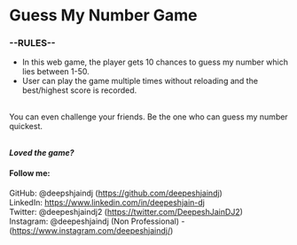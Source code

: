# Guess My Number Game

### --RULES--
- In this web game, the player gets 10 chances to guess my number which lies between 1-50. 
- User can play the game multiple times without reloading and the best/highest score is recorded. 
<br>
You can even challenge your friends. Be the one who can guess my number quickest.
<br>
<br>

***Loved the game?***

#### Follow me:
GitHub: @deepshjaindj (https://github.com/deepeshjaindj) <br>
LinkedIn: https://www.linkedin.com/in/deepeshjain-dj <br>
Twitter: @deepeshjaindj2 (https://twitter.com/DeepeshJainDJ2) <br>
Instagram: @deepeshjaindj (Non Professional) - (https://www.instagram.com/deepeshjaindj/)

